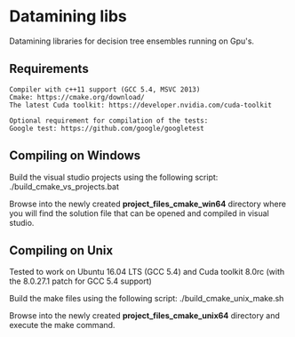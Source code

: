 Datamining libs
=====================
Datamining libraries for decision tree ensembles running on Gpu's.

Requirements
---------------------
    Compiler with c++11 support (GCC 5.4, MSVC 2013)
    Cmake: https://cmake.org/download/
    The latest Cuda toolkit: https://developer.nvidia.com/cuda-toolkit

    Optional requirement for compilation of the tests:
    Google test: https://github.com/google/googletest

Compiling on Windows
---------------------
Build the visual studio projects using the following script:
    ./build_cmake_vs_projects.bat

Browse into the newly created __project_files_cmake_win64__ directory where you will find the solution file that can be opened and compiled in visual studio.

Compiling on Unix
---------------------
Tested to work on Ubuntu 16.04 LTS (GCC 5.4) and Cuda toolkit 8.0rc (with the 8.0.27.1 patch for GCC 5.4 support)

Build the make files using the following script:
    ./build_cmake_unix_make.sh

Browse into the newly created __project_files_cmake_unix64__ directory and execute the make command. 